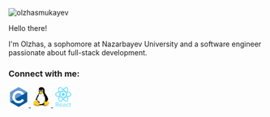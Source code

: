 <p align="left"> <img src="https://komarev.com/ghpvc/?username=olzhasmukayev&label=Profile%20views&color=0e75b6&style=flat" alt="olzhasmukayev" /> </p>

Hello there!

I'm Olzhas, a sophomore at Nazarbayev University and a software engineer passionate about full-stack development.

<h3 align="left">Connect with me:</h3>
<p align="left">
</p>

<p align="left"> <a href="https://www.cprogramming.com/" target="_blank" rel="noreferrer"> <img src="https://raw.githubusercontent.com/devicons/devicon/master/icons/c/c-original.svg" alt="c" width="40" height="40"/> </a> <a href="https://www.linux.org/" target="_blank" rel="noreferrer"> <img src="https://raw.githubusercontent.com/devicons/devicon/master/icons/linux/linux-original.svg" alt="linux" width="40" height="40"/> </a> <a href="https://reactjs.org/" target="_blank" rel="noreferrer"> <img src="https://raw.githubusercontent.com/devicons/devicon/master/icons/react/react-original-wordmark.svg" alt="react" width="40" height="40"/> </a> </p>
